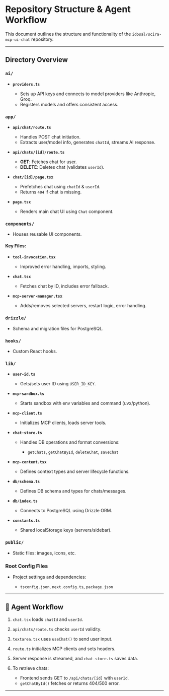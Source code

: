 # Repository Structure & Agent Workflow

This document outlines the structure and functionality of the `idosal/scira-mcp-ui-chat` repository.

---

##  Directory Overview

### `ai/`

* **`providers.ts`**

  * Sets up API keys and connects to model providers like Anthropic, Groq.
  * Registers models and offers consistent access.

### `app/`

* **`api/chat/route.ts`**

  * Handles POST chat initiation.
  * Extracts user/model info, generates `chatId`, streams AI response.

* **`api/chats/[id]/route.ts`**

  * **GET**: Fetches chat for user.
  * **DELETE**: Deletes chat (validates `userId`).

* **`chat/[id]/page.tsx`**

  * Prefetches chat using `chatId` & `userId`.
  * Returns `404` if chat is missing.

* **`page.tsx`**

  * Renders main chat UI using `Chat` component.

### `components/`

* Houses reusable UI components.

#### Key Files:

* **`tool-invocation.tsx`**

  * Improved error handling, imports, styling.
* **`chat.tsx`**

  * Fetches chat by ID, includes error fallback.
* **`mcp-server-manager.tsx`**

  * Adds/removes selected servers, restart logic, error handling.

### `drizzle/`

* Schema and migration files for PostgreSQL.

### `hooks/`

* Custom React hooks.

### `lib/`

* **`user-id.ts`**

  * Gets/sets user ID using `USER_ID_KEY`.

* **`mcp-sandbox.ts`**

  * Starts sandbox with env variables and command (uvx/python).

* **`mcp-client.ts`**

  * Initializes MCP clients, loads server tools.

* **`chat-store.ts`**

  * Handles DB operations and format conversions:

    * `getChats`, `getChatById`, `deleteChat`, `saveChat`

* **`mcp-content.tsx`**

  * Defines context types and server lifecycle functions.

* **`db/schema.ts`**

  * Defines DB schema and types for chats/messages.

* **`db/index.ts`**

  * Connects to PostgreSQL using Drizzle ORM.

* **`constants.ts`**

  * Shared localStorage keys (servers/sidebar).

### `public/`

* Static files: images, icons, etc.

### Root Config Files

* Project settings and dependencies:

  * `tsconfig.json`, `next.config.ts`, `package.json`

---

## 🤖 Agent Workflow

1. `chat.tsx` loads `chatId` and `userId`.
2. `api/chats/route.ts` checks `userId` validity.
3. `textarea.tsx` uses `useChat()` to send user input.
4. `route.ts` initializes MCP clients and sets headers.
5. Server response is streamed, and `chat-store.ts` saves data.
6. To retrieve chats:

   * Frontend sends GET to `/api/chats/[id]` with `userId`.
   * `getChatById()` fetches or returns 404/500 error.

---


